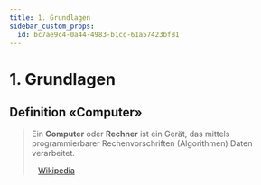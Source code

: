 ```yaml
---
title: 1. Grundlagen
sidebar_custom_props:
  id: bc7ae9c4-0a44-4983-b1cc-61a57423bf81
---
```


# 1. Grundlagen

## Definition «Computer»

> Ein **Computer** oder **Rechner** ist ein Gerät, das mittels  programmierbarer Rechenvorschriften (Algorithmen)  Daten verarbeitet.
>
> – [Wikipedia][1]


[1]: https://de.wikipedia.org/wiki/Computer

